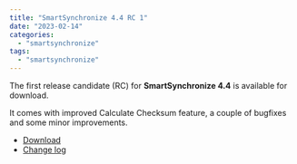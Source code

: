 ```yaml
---
title: "SmartSynchronize 4.4 RC 1"
date: "2023-02-14"
categories: 
  - "smartsynchronize"
tags: 
  - "smartsynchronize"
---
```


The first release candidate (RC) for **SmartSynchronize 4.4** is available for download.

It comes with improved Calculate Checksum feature, a couple of bugfixes and some minor improvements.

- [Download](http://www.syntevo.com/smartsynchronize/preview)
- [Change log](http://www.syntevo.com/smartsynchronize/changelog-eap.txt)
